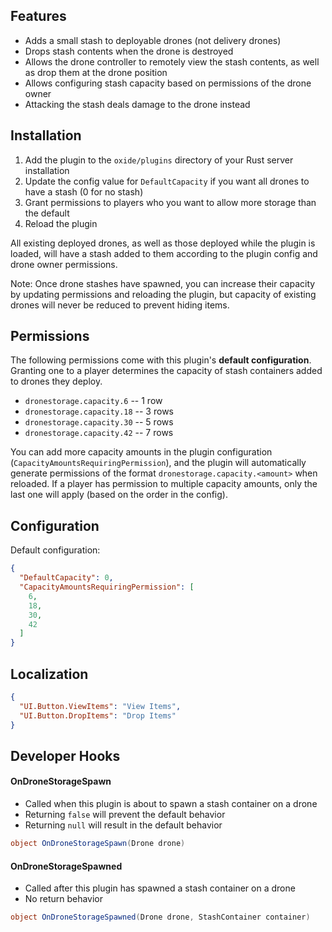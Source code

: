 ## Features

- Adds a small stash to deployable drones (not delivery drones)
- Drops stash contents when the drone is destroyed
- Allows the drone controller to remotely view the stash contents, as well as drop them at the drone position
- Allows configuring stash capacity based on permissions of the drone owner
- Attacking the stash deals damage to the drone instead

## Installation

1. Add the plugin to the `oxide/plugins` directory of your Rust server installation
2. Update the config value for `DefaultCapacity` if you want all drones to have a stash (0 for no stash)
3. Grant permissions to players who you want to allow more storage than the default
4. Reload the plugin

All existing deployed drones, as well as those deployed while the plugin is loaded, will have a stash added to them according to the plugin config and drone owner permissions.

Note: Once drone stashes have spawned, you can increase their capacity by updating permissions and reloading the plugin, but capacity of existing drones will never be reduced to prevent hiding items.

## Permissions

The following permissions come with this plugin's **default configuration**. Granting one to a player determines the capacity of stash containers added to drones they deploy.

- `dronestorage.capacity.6` -- 1 row
- `dronestorage.capacity.18` -- 3 rows
- `dronestorage.capacity.30` -- 5 rows
- `dronestorage.capacity.42` -- 7 rows

You can add more capacity amounts in the plugin configuration (`CapacityAmountsRequiringPermission`), and the plugin will automatically generate permissions of the format `dronestorage.capacity.<amount>` when reloaded. If a player has permission to multiple capacity amounts, only the last one will apply (based on the order in the config).

## Configuration

Default configuration:

```json
{
  "DefaultCapacity": 0,
  "CapacityAmountsRequiringPermission": [
    6,
    18,
    30,
    42
  ]
}
```

## Localization

```json
{
  "UI.Button.ViewItems": "View Items",
  "UI.Button.DropItems": "Drop Items"
}
```

## Developer Hooks

#### OnDroneStorageSpawn

- Called when this plugin is about to spawn a stash container on a drone
- Returning `false` will prevent the default behavior
- Returning `null` will result in the default behavior

```csharp
object OnDroneStorageSpawn(Drone drone)
```

#### OnDroneStorageSpawned

- Called after this plugin has spawned a stash container on a drone
- No return behavior

```csharp
object OnDroneStorageSpawned(Drone drone, StashContainer container)
```
